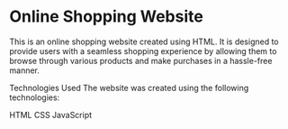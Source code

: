 # Online Shopping Website
This is an online shopping website created using HTML. It is designed to provide users with a seamless shopping experience by allowing them to browse through various products and make purchases in a hassle-free manner.

Technologies Used The website was created using the following technologies:

HTML
CSS
JavaScript
